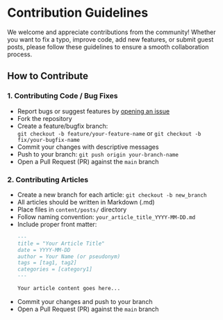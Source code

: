 # Contribution Guidelines

We welcome and appreciate contributions from the community! Whether you want to fix a typo, improve code, add new features, or submit guest posts, please follow these guidelines to ensure a smooth collaboration process.

## How to Contribute

### 1. Contributing Code / Bug Fixes
- Report bugs or suggest features by [opening an issue](https://github.com/lvyuemeng/opencamp-blog/issues/new)
- Fork the repository
- Create a feature/bugfix branch:  
  `git checkout -b feature/your-feature-name` or `git checkout -b fix/your-bugfix-name`
- Commit your changes with descriptive messages
- Push to your branch: `git push origin your-branch-name`
- Open a Pull Request (PR) against the `main` branch

### 2. Contributing Articles
- Create a new branch for each article: `git checkout -b new_branch`
- All articles should be written in Markdown (.md)
- Place files in `content/posts/` directory
- Follow naming convention: `your_article_title_YYYY-MM-DD.md`
- Include proper front matter:
  ```markdown
  ---
  title = "Your Article Title"
  date = YYYY-MM-DD
  author = Your Name (or pseudonym)
  tags = [tag1, tag2]
  categories = [category1]
  ---
  
  Your article content goes here...
  ```
- Commit your changes and push to your branch
- Open a Pull Request (PR) against the `main` branch